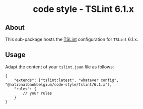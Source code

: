 <h1 align="center">
   code style - TSLint 6.1.x
</h1>

## About

This sub-package hosts the [TSLint](https://palantir.github.io/tslint/) configuration for `TSLint` 6.1.x.

## Usage

Adapt the content of your `tslint.json` file as follows:

```text
{
	"extends": ["tslint:latest", "whatever config", "@nationalbankbelgium/code-style/tslint/6.1.x"],
	"rules": {
		// your rules
	}
}
```
